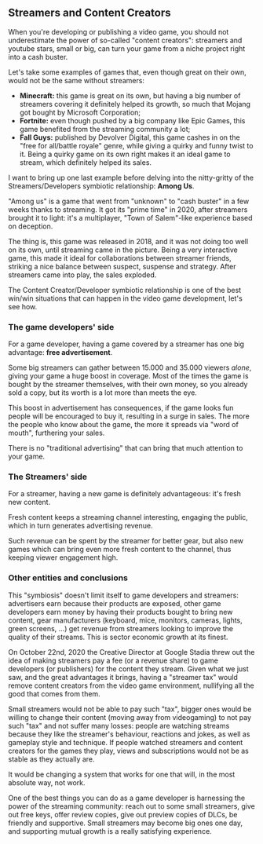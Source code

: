 Streamers and Content Creators
------------------------------

When you're developing or publishing a video game, you should not underestimate the power of so-called "content creators": streamers and youtube stars, small or big, can turn your game from a niche project right into a cash buster.

Let's take some examples of games that, even though great on their own, would not be the same without streamers:

- **Minecraft:** this game is great on its own, but having a big number of streamers covering it definitely helped its growth, so much that Mojang got bought by Microsoft Corporation;
- **Fortnite:** even though pushed by a big company like Epic Games, this game benefited from the streaming community a lot;
- **Fall Guys:** published by Devolver Digital, this game cashes in on the "free for all/battle royale" genre, while giving a quirky and funny twist to it. Being a quirky game on its own right makes it an ideal game to stream, which definitely helped its sales.

I want to bring up one last example before delving into the nitty-gritty of the Streamers/Developers symbiotic relationship: **Among Us**.

"Among us" is a game that went from "unknown" to "cash buster" in a few weeks thanks to streaming. It got its "prime time" in 2020, after streamers brought it to light: it's a multiplayer, "Town of Salem"-like experience based on deception.

The thing is, this game was released in 2018, and it was not doing too well on its own, until streaming came in the picture. Being a very interactive game, this made it ideal for collaborations between streamer friends, striking a nice balance between suspect, suspense and strategy. After streamers came into play, the sales exploded.

The Content Creator/Developer symbiotic relationship is one of the best win/win situations that can happen in the video game development, let's see how.

### The game developers' side

For a game developer, having a game covered by a streamer has one big advantage: **free advertisement**.

Some big streamers can gather between 15.000 and 35.000 viewers *alone*, giving your game a huge boost in coverage. Most of the times the game is bought by the streamer themselves, with their own money, so you already sold a copy, but its worth is a lot more than meets the eye.

This boost in advertisement has consequences, if the game looks fun people will be encouraged to buy it, resulting in a surge in sales. The more the people who know about the game, the more it spreads via "word of mouth", furthering your sales.

There is no "traditional advertising" that can bring that much attention to your game.

### The Streamers' side

For a streamer, having a new game is definitely advantageous: it's fresh new content.

Fresh content keeps a streaming channel interesting, engaging the public, which in turn generates advertising revenue.

Such revenue can be spent by the streamer for better gear, but also new games which can bring even more fresh content to the channel, thus keeping viewer engagement high.

### Other entities and conclusions

This "symbiosis" doesn't limit itself to game developers and streamers: advertisers earn because their products are exposed, other game developers earn money by having their products bought to bring new content, gear manufacturers (keyboard, mice, monitors, cameras, lights, green screens, ...) get revenue from streamers looking to improve the quality of their streams. This is sector economic growth at its finest.

On October 22nd, 2020 the Creative Director at Google Stadia threw out the idea of making streamers pay a fee (or a revenue share) to game developers (or publishers) for the content they stream. Given what we just saw, and the great advantages it brings, having a "streamer tax" would remove content creators from the video game environment, nullifying all the good that comes from them.

Small streamers would not be able to pay such "tax", bigger ones would be willing to change their content (moving away from videogaming) to not pay such "tax" and not suffer many losses: people are watching streams because they like the streamer's behaviour, reactions and jokes, as well as gameplay style and technique. If people watched streamers and content creators for the games they play, views and subscriptions would not be as stable as they actually are.

It would be changing a system that works for one that will, in the most absolute way, not work.

One of the best things you can do as a game developer is harnessing the power of the streaming community: reach out to some small streamers, give out free keys, offer review copies, give out preview copies of DLCs, be friendly and supportive. Small streamers may become big ones one day, and supporting mutual growth is a really satisfying experience.
